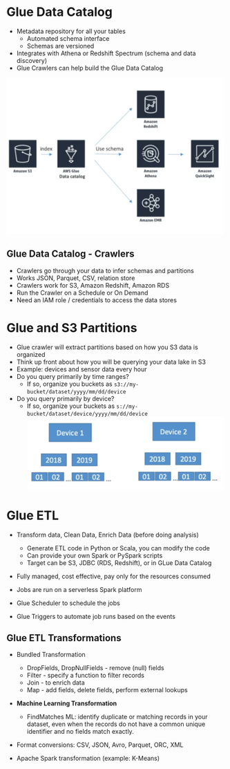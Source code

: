 # Glue Data Catalog

* Metadata repository for all your tables
  * Automated schema interface
  * Schemas are versioned
* Integrates with Athena or Redshift Spectrum (schema and data discovery)
* Glue Crawlers can help build the Glue Data Catalog

![01.png](./images/01.png)

## Glue Data Catalog - Crawlers

* Crawlers go through your data to infer schemas and partitions
* Works JSON, Parquet, CSV, relation store
* Crawlers work for S3, Amazon Redshift, Amazon RDS
* Run the Crawler on a Schedule or On Demand
* Need an IAM role / credentials to access the data stores

# Glue and S3 Partitions

* Glue crawler will extract partitions based on how you S3 data is organized
* Think up front about how you will be querying your data lake in S3
* Example: devices and sensor data every hour
* Do you query primarily by time ranges?
  * If so, organize you buckets as `s3://my-bucket/dataset/yyyy/mm/dd/device`
* Do you query primarily by device?
  * If so, organize your buckets as `s://my-bucket/dataset/device/yyyy/mm/dd/device`
  ![02.png](./images/02.png)

# Glue ETL

* Transform data, Clean Data, Enrich Data (before doing analysis)
  * Generate ETL code in Python or Scala, you can modify the code
  * Can provide your own Spark or PySpark scripts
  * Target can be S3, JDBC (RDS, Redshift), or in GLue Data Catalog
* Fully managed, cost effective, pay only for the resources consumed
* Jobs are run on a serverless Spark platform

* Glue Scheduler to schedule the jobs
* Glue Triggers to automate job runs based on the events

## Glue ETL Transformations

* Bundled Transformation
  * DropFields, DropNullFields - remove (null) fields
  * Filter - specify a function to filter records
  * Join - to enrich data
  * Map - add fields, delete fields, perform external lookups

* **Machine Learning Transformation**
  * FindMatches ML: identify duplicate or matching records in your dataset, even when the records do not have a common unique identifier and no fields match exactly.

* Format conversions: CSV, JSON, Avro, Parquet, ORC, XML
* Apache Spark transformation (example: K-Means)